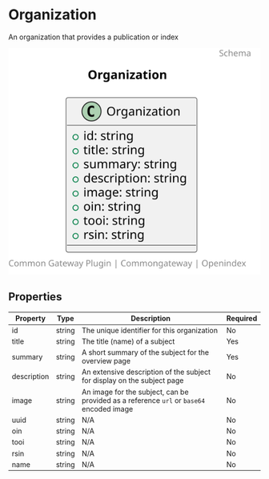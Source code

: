 # Organization

An organization that provides a publication or index

![Class Diagram](https://github.com/CommonGateway/OpenIndex/blob/services-yaml/docs/schema/Organization.svg)

## Properties

| Property | Type | Description | Required |
|----------|------|-------------|----------|
| id | string | The unique identifier for this organization | No |
| title | string | The title (name) of a subject | Yes |
| summary | string | A short summary of the subject for the overview page | Yes |
| description | string | An extensive description of the subject for display on the subject page | No |
| image | string | An image for the subject, can be provided as a reference `url` or `base64` encoded image | No |
| uuid | string | N/A | No |
| oin | string | N/A | No |
| tooi | string | N/A | No |
| rsin | string | N/A | No |
| name | string | N/A | No |
